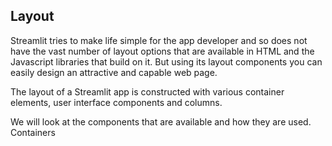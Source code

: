 ## Layout
Streamlit tries to make life simple for the app developer and so does not have the vast number of layout options that are available in HTML and the Javascript libraries that build on it. But using its layout components you can easily design an attractive and capable web page.

The layout of a Streamlit app is constructed with various container elements, user interface components and columns.

We will look at the components that are available and how they are used.
Containers


